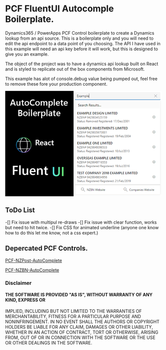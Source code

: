 # PCF FluentUI Autocomple Boilerplate.

Dynamics365 / PowerApps PCF Control boilerplate to create a Dynamics lookup from an api source. This is a boilerplate only and you will need to edit the api endpoint to a data point of you choosing.  The API I have used in this example will need an api key before it will work, but this is designed to give you an example.

The object of the project was to have a dynamics api lookup built on React and is styled to replicate out of the box components from Microsoft. 

This example has alot of console.debug value being pumped out, feel free to remove these fore your production component.

![](./PCFFluentUiAutoComplete/img/preview.png)

## ToDo List
-[] Fix issue with multipul re-draws
-[] Fix issue with clear function, works but need to hit twice.
-[] Fix CSS for animated underline (anyone one know how to do this let me know, not a css expert.)

## Depercated PCF Controls.
[PCF-NZPost-AutoComplete](https://github.com/garethcheyne/PCF-NZPost-AutoComplete)

[PCF-NZBN-AutoComplete](https://github.com/garethcheyne/PCF-NZBN-AutoComplete)

### Disclaimer
#### THE SOFTWARE IS PROVIDED "AS IS", WITHOUT WARRANTY OF ANY KIND, EXPRESS OR
IMPLIED, INCLUDING BUT NOT LIMITED TO THE WARRANTIES OF MERCHANTABILITY,
FITNESS FOR A PARTICULAR PURPOSE AND NONINFRINGEMENT. IN NO EVENT SHALL THE
AUTHORS OR COPYRIGHT HOLDERS BE LIABLE FOR ANY CLAIM, DAMAGES OR OTHER
LIABILITY, WHETHER IN AN ACTION OF CONTRACT, TORT OR OTHERWISE, ARISING FROM,
OUT OF OR IN CONNECTION WITH THE SOFTWARE OR THE USE OR OTHER DEALINGS IN THE
SOFTWARE.